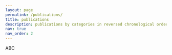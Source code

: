 ```yaml
---
layout: page
permalink: /publications/
title: publications
description: publications by categories in reversed chronological order. generated by jekyll-scholar.
nav: true
nav_order: 2
---
```


ABC
